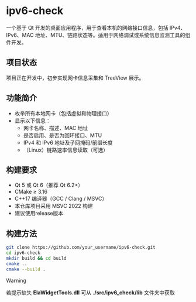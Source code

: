 # ipv6-check

一个基于 Qt 开发的桌面应用程序，用于查看本机的网络接口信息，包括 IPv4、IPv6、MAC 地址、MTU、链路状态等。适用于网络调试或系统信息监测工具的组件开发。

## 项目状态

项目正在开发中，初步实现网卡信息采集和 TreeView 展示。

## 功能简介

- 枚举所有本地网卡（包括虚拟和物理接口）
- 显示以下信息：
  - 网卡名称、描述、MAC 地址
  - 是否启用、是否为回环接口、MTU
  - IPv4 和 IPv6 地址及子网掩码/前缀长度
  - （Linux）链路速率信息读取（可选）

## 构建要求

- Qt 5 或 Qt 6（推荐 Qt 6.2+）
- CMake ≥ 3.16
- C++17 编译器（GCC / Clang / MSVC）
- 本仓库项目采用 MSVC 2022 构建
- 建议使用release版本

## 构建方法

```bash
git clone https://github.com/your_username/ipv6-check.git
cd ipv6-check
mkdir build && cd build
cmake ..
cmake --build .

```

> [!WARNING]
>
> 若提示缺失 **ElaWidgetTools.dll** 可从 **./src/ipv6_check/lib** 文件夹中获取

